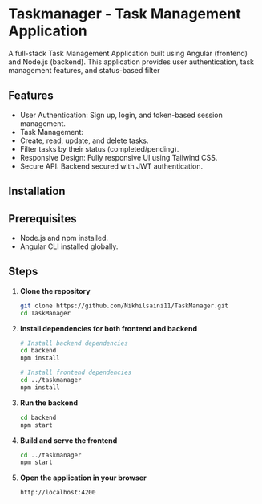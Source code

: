 # Taskmanager - Task Management Application

A full-stack Task Management Application built using Angular (frontend) and Node.js (backend). This application provides user authentication, task management features, and status-based filter

## Features

- User Authentication: Sign up, login, and token-based session management.
- Task Management:
- Create, read, update, and delete tasks.
- Filter tasks by their status (completed/pending).
- Responsive Design: Fully responsive UI using Tailwind CSS.
- Secure API: Backend secured with JWT authentication.

## Installation

## Prerequisites

- Node.js and npm installed.
- Angular CLI installed globally.

## Steps

1. **Clone the repository**

    ```bash
    git clone https://github.com/Nikhilsaini11/TaskManager.git
    cd TaskManager

2. **Install dependencies for both frontend and backend**

    ```bash
    # Install backend dependencies
    cd backend
    npm install

    # Install frontend dependencies
    cd ../taskmanager
    npm install
    
3. **Run the backend**

    ```bash
    cd backend
    npm start

4. **Build and serve the frontend**

    ```bash
    cd ../taskmanager
    npm start

5. **Open the application in your browser**

    ```bash
    http://localhost:4200

